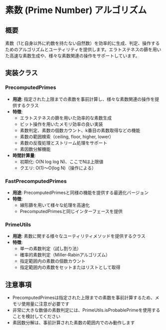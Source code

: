 # 素数 (Prime Number) アルゴリズム

## 概要

素数（1と自身以外に約数を持たない自然数）を効率的に生成、判定、操作するためのアルゴリズムとユーティリティを提供します。エラトステネスの篩を用いた高速な素数生成や、様々な素数関連の操作をサポートしています。

## 実装クラス

### PrecomputedPrimes

- **用途**: 指定された上限までの素数を事前計算し、様々な素数関連の操作を提供するクラス
- **特徴**:
	- エラトステネスの篩を用いた効率的な素数生成
	- ビット操作を用いたメモリ効率の良い実装
	- 素数判定、素数の個数カウント、k番目の素数取得などの機能
	- 素数の範囲検索（ceiling, floor, higher, lower）
	- 素数の反復処理とストリーム処理をサポート
	- 素因数分解機能
- **時間計算量**:
	- 初期化: O(N log log N)、ここでNは上限値
	- クエリ: O(1)〜O(log N)（操作による）

### FastPrecomputedPrimes

- **用途**: PrecomputedPrimesと同様の機能を提供する最適化バージョン
- **特徴**:
	- 線形篩を用いて様々な処理を高速化
	- PrecomputedPrimesと同じインターフェースを提供

### PrimeUtils

- **用途**: 素数に関する様々なユーティリティメソッドを提供するクラス
- **特徴**:
	- 単一の素数判定（試し割り法）
	- 確率的素数判定（Miller-Rabinアルゴリズム）
	- 指定範囲内の素数の個数カウント
	- 指定範囲内の素数をセットまたはリストとして取得

## 注意事項

- PrecomputedPrimesは指定された上限までの素数を事前計算するため、メモリ使用量に注意が必要です
- 非常に大きな数値の素数判定には、PrimeUtils.isProbablePrimeを使用することを検討してください
- 素因数分解は、事前計算された素数の範囲内でのみ動作します